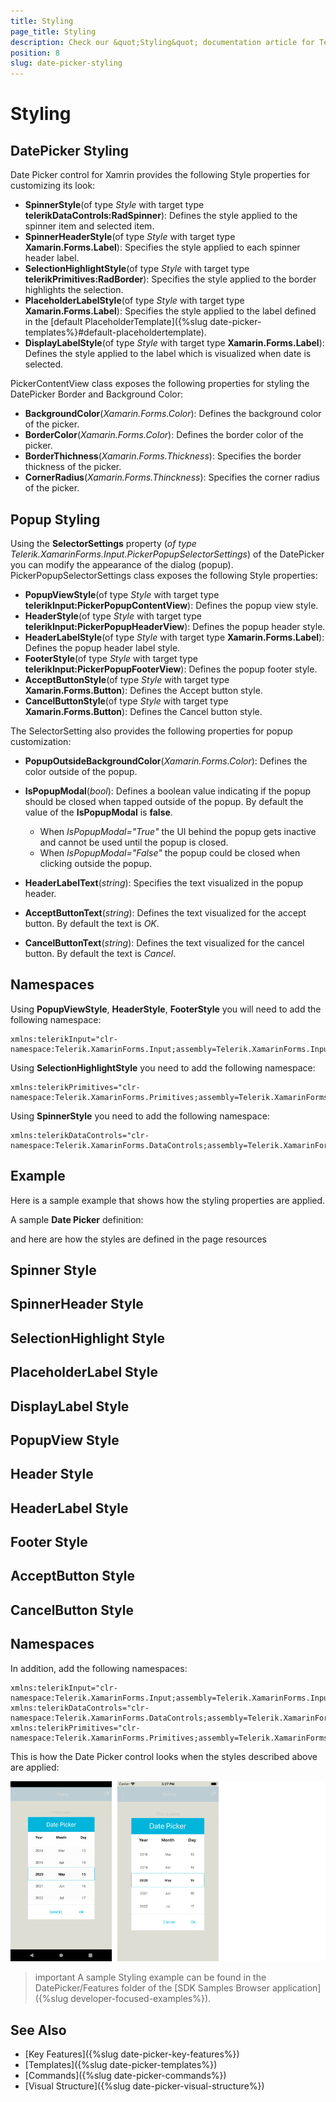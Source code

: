 ```yaml
---
title: Styling
page_title: Styling
description: Check our &quot;Styling&quot; documentation article for Telerik DatePicker for Xamarin control.
position: 8
slug: date-picker-styling
---
```


# Styling

## DatePicker Styling

Date Picker control for Xamrin provides the following Style properties for customizing its look:

* **SpinnerStyle**(of type *Style* with target type **telerikDataControls:RadSpinner**): Defines the style applied to the spinner item and selected item.
* **SpinnerHeaderStyle**(of type *Style* with target type **Xamarin.Forms.Label**): Specifies the style applied to each spinner header label.
* **SelectionHighlightStyle**(of type *Style* with target type **telerikPrimitives:RadBorder**): Specifies the style applied to the border highlights the selection.
* **PlaceholderLabelStyle**(of type *Style* with target type **Xamarin.Forms.Label**): Specifies the style applied to the label defined in the [default PlaceholderTemplate]({%slug date-picker-templates%}#default-placeholdertemplate). 
* **DisplayLabelStyle**(of type *Style* with target type **Xamarin.Forms.Label**): Defines the style applied to the label which is visualized when date is selected.

PickerContentView class exposes the following properties for styling the DatePicker Border and Background Color:

* **BackgroundColor**(*Xamarin.Forms.Color*): Defines the background color of the picker.
* **BorderColor**(*Xamarin.Forms.Color*): Defines the border color of the picker.
* **BorderThichness**(*Xamarin.Forms.Thickness*): Specifies the border thickness of the picker.
* **CornerRadius**(*Xamarin.Forms.Thinckness*): Specifies the corner radius of the picker.

## Popup Styling

Using the **SelectorSettings** property (*of type Telerik.XamarinForms.Input.PickerPopupSelectorSettings*) of the DatePicker you can modify the appearance of the dialog (popup). PickerPopupSelectorSettings class exposes the following Style properties:

* **PopupViewStyle**(of type *Style* with target type **telerikInput:PickerPopupContentView**): Defines the popup view style.
* **HeaderStyle**(of type *Style* with target type **telerikInput:PickerPopupHeaderView**): Defines the popup header style.
* **HeaderLabelStyle**(of type *Style* with target type **Xamarin.Forms.Label**): Defines the popup header label style.
* **FooterStyle**(of type *Style* with target type **telerikInput:PickerPopupFooterView**): Defines the popup footer style.
* **AcceptButtonStyle**(of type *Style* with target type **Xamarin.Forms.Button**): Defines the Accept button style.
* **CancelButtonStyle**(of type *Style* with target type **Xamarin.Forms.Button**): Defines the Cancel button style.

The SelectorSetting also provides the following properties for popup customization:

* **PopupOutsideBackgroundColor**(*Xamarin.Forms.Color*): Defines the color outside of the popup.
* **IsPopupModal**(*bool*): Defines a boolean value indicating if the popup should be closed when tapped outside of the popup. By default the value of the **IsPopupModal** is **false**.
	* When *IsPopupModal="True"*  the UI behind the popup gets inactive and cannot be used until the popup is closed. 
	* When *IsPopupModal="False"* the popup could be closed when clicking outside the popup. 	
	
* **HeaderLabelText**(*string*): Specifies the text visualized in the popup header.
* **AcceptButtonText**(*string*): Defines the text visualized for the accept button. By default the text is *OK*.
* **CancelButtonText**(*string*): Defines the text visualized for the cancel button. By default the text is *Cancel*. 

## Namespaces

Using **PopupViewStyle**, **HeaderStyle**, **FooterStyle** you will need to add the following namespace:

```XAML
xmlns:telerikInput="clr-namespace:Telerik.XamarinForms.Input;assembly=Telerik.XamarinForms.Input"
```

Using **SelectionHighlightStyle** you need to add the following namespace:

```XAML
xmlns:telerikPrimitives="clr-namespace:Telerik.XamarinForms.Primitives;assembly=Telerik.XamarinForms.Primitives"
```

Using **SpinnerStyle** you need to add the following namespace:

```XAML
xmlns:telerikDataControls="clr-namespace:Telerik.XamarinForms.DataControls;assembly=Telerik.XamarinForms.DataControls"
```

## Example

Here is a sample example that shows how the styling properties are applied.

A sample **Date Picker** definition:

<snippet id='datepicker-style' />

and here are how the styles are defined in the page resources

## Spinner Style

<snippet id='datepicker-style-spinner-style' />

## SpinnerHeader Style

<snippet id='datepicker-style-spinner-header-style' />

## SelectionHighlight Style

<snippet id='datepicker-style-selection-highlight-style' />

## PlaceholderLabel Style

<snippet id='datepicker-style-placeholder-label-style' />

## DisplayLabel Style

<snippet id='datepicker-style-display-label-style' />

## PopupView Style

<snippet id='datepicker-style-popupview-style' />

## Header Style

<snippet id='datepicker-style-header-style' />

## HeaderLabel Style

<snippet id='datepicker-style-header-label-style' />

## Footer Style

<snippet id='datepicker-style-footer-style' />

## AcceptButton Style

<snippet id='datepicker-style-accept-button-style' />

## CancelButton Style

<snippet id='datepicker-style-cancel-button-style' />

## Namespaces

In addition, add the following namespaces:

```XAML
xmlns:telerikInput="clr-namespace:Telerik.XamarinForms.Input;assembly=Telerik.XamarinForms.Input"
xmlns:telerikDataControls="clr-namespace:Telerik.XamarinForms.DataControls;assembly=Telerik.XamarinForms.DataControls"
xmlns:telerikPrimitives="clr-namespace:Telerik.XamarinForms.Primitives;assembly=Telerik.XamarinForms.Primitives"
```

This is how the Date Picker control looks when the styles described above are applied:

![Date Picker](images/datepicker_style.png)

>important A sample Styling example can be found in the DatePicker/Features folder of the [SDK Samples Browser application]({%slug developer-focused-examples%}).

## See Also

- [Key Features]({%slug date-picker-key-features%})
- [Templates]({%slug date-picker-templates%})
- [Commands]({%slug date-picker-commands%})
- [Visual Structure]({%slug date-picker-visual-structure%})

